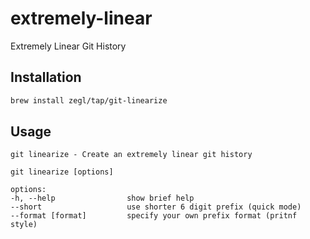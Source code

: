 # extremely-linear

Extremely Linear Git History

## Installation

```bash
brew install zegl/tap/git-linearize
```

## Usage

```
git linearize - Create an extremely linear git history

git linearize [options]

options:
-h, --help                show brief help
--short                   use shorter 6 digit prefix (quick mode)
--format [format]         specify your own prefix format (pritnf style)
```

